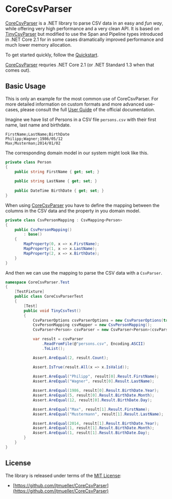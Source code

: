 # CoreCsvParser #

[CoreCsvParser]: https://github.com/jtmueller/CoreCsvParser
[MIT License]: https://opensource.org/licenses/MIT

[CoreCsvParser] is a .NET library to parse CSV data in an easy and *fun way*, while offering very high performance and a very clean API. 
It is based on [TinyCsvParser](https://github.com/bytefish/TinyCsvParser) but modified to use the Span and Pipeline types introduced
in .NET Core 2.1 for in some cases dramatically improved performance and much lower memory allocation.

To get started quickly, follow the [Quickstart](http://bytefish.github.io/TinyCsvParser/sections/quickstart.html).

[CoreCsvParser] requries .NET Core 2.1 (or .NET Standard 1.3 when that comes out).

## Basic Usage ##

This is only an example for the most common use of CoreCsvParser. For more detailed information on custom formats and more advanced use-cases, 
please consult the full [User Guide](http://bytefish.github.io/TinyCsvParser/sections/userguide.html) of the official documentation.

Imagine we have list of Persons in a CSV file ``persons.csv`` with their first name, last name and birthdate.

```
FirstName;LastName;BirthDate
Philipp;Wagner;1986/05/12
Max;Musterman;2014/01/02
```

The corresponding domain model in our system might look like this.

```csharp
private class Person
{
    public string FirstName { get; set; }
    
    public string LastName { get; set; }
    
    public DateTime BirthDate { get; set; }
}
```

When using [CoreCsvParser] you have to define the mapping between the columns in the CSV data and the property in you domain model.

```csharp
private class CsvPersonMapping : CsvMapping<Person>
{
    public CsvPersonMapping()
        : base()
    {
        MapProperty(0, x => x.FirstName);
        MapProperty(1, x => x.LastName);
        MapProperty(2, x => x.BirthDate);
    }
}
```

And then we can use the mapping to parse the CSV data with a ``CsvParser``.

```csharp
namespace CoreCsvParser.Test
{
    [TestFixture]
    public class CoreCsvParserTest
    {
        [Test]
        public void TinyCsvTest()
        {
            CsvParserOptions csvParserOptions = new CsvParserOptions(true, ';');
            CsvPersonMapping csvMapper = new CsvPersonMapping();
            CsvParser<Person> csvParser = new CsvParser<Person>(csvParserOptions, csvMapper);

            var result = csvParser
                .ReadFromFile(@"persons.csv", Encoding.ASCII)
                .ToList();

            Assert.AreEqual(2, result.Count);

            Assert.IsTrue(result.All(x => x.IsValid));
			
            Assert.AreEqual("Philipp", result[0].Result.FirstName);
            Assert.AreEqual("Wagner", result[0].Result.LastName);

            Assert.AreEqual(1986, result[0].Result.BirthDate.Year);
            Assert.AreEqual(5, result[0].Result.BirthDate.Month);
            Assert.AreEqual(12, result[0].Result.BirthDate.Day);

            Assert.AreEqual("Max", result[1].Result.FirstName);
            Assert.AreEqual("Mustermann", result[1].Result.LastName);

            Assert.AreEqual(2014, result[1].Result.BirthDate.Year);
            Assert.AreEqual(1, result[1].Result.BirthDate.Month);
            Assert.AreEqual(1, result[1].Result.BirthDate.Day);
        }
    }
}
```

## License ##

The library is released under terms of the [MIT License]:

* [https://github.com/jtmueller/CoreCsvParser](https://github.com/jtmueller/CoreCsvParser)